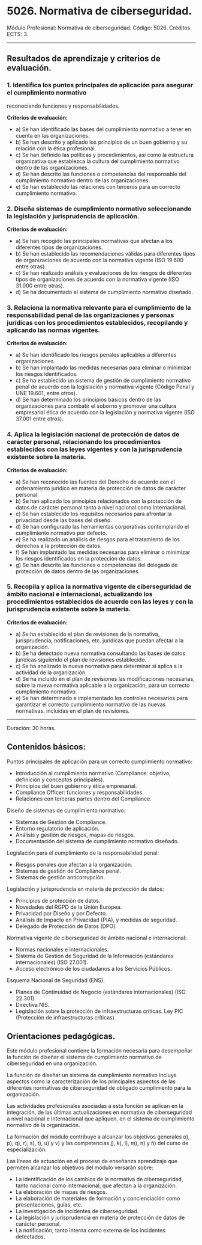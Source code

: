 # 5026. Normativa de ciberseguridad.

Módulo Profesional: Normativa de ciberseguridad.
Código: 5026.
Créditos ECTS: 3.

---

## Resultados de aprendizaje y criterios de evaluación.

### 1.	 Identifica los puntos principales de aplicación para asegurar el cumplimiento normativo
reconociendo funciones y responsabilidades.

**Criterios de evaluación:**

- a)	 Se han identificado las bases del cumplimiento normativo a tener en cuenta en las organizaciones.
- b) Se han descrito y aplicado los principios de un buen gobierno y su relación con la ética profesional.
- c)	 Se han definido las políticas y procedimientos, así como la estructura organizativa que establezca la cultura del cumplimiento normativo dentro de las organizaciones.
- d) Se han descrito las funciones o competencias del responsable del cumplimiento normativo dentro de las organizaciones.
- e) Se han establecido las relaciones con terceros para un correcto cumplimiento normativo.

### 2. Diseña sistemas de cumplimiento normativo seleccionando la legislación y jurisprudencia de aplicación.

**Criterios de evaluación:**

- a) Se han recogido las principales normativas que afectan a los diferentes tipos de organizaciones.
- b) Se han establecido las recomendaciones válidas para diferentes tipos de organizaciones de acuerdo con la normativa vigente (ISO 19.600 entre otras).
- c) Se han realizado análisis y evaluaciones de los riesgos de diferentes tipos de organizaciones de acuerdo con la normativa vigente (ISO 31.000 entre otras).
- d) Se ha documentado el sistema de cumplimiento normativo diseñado.

### 3. Relaciona la normativa relevante para el cumplimiento de la responsabilidad penal de las organizaciones y personas jurídicas con los procedimientos establecidos, recopilando y aplicando las normas vigentes.

**Criterios de evaluación:**

- a)	 Se han identificado los riesgos penales aplicables a diferentes organizaciones.
- b) Se han implantado las medidas necesarias para eliminar o minimizar los riesgos identificados.
- c) Se ha establecido un sistema de gestión de cumplimiento normativo penal de acuerdo con la legislación y normativa vigente (Código Penal y UNE 19.601, entre otros).
- d) Se han determinado los principios básicos dentro de las organizaciones para combatir el soborno y promover una cultura empresarial ética de acuerdo con la legislación y normativa vigente (ISO 37.001 entre otros).

### 4. Aplica la legislación nacional de protección de datos de carácter personal, relacionando los procedimientos establecidos con las leyes vigentes y con la jurisprudencia existente sobre la materia.

**Criterios de evaluación:**

- a) Se han reconocido las fuentes del Derecho de acuerdo con el ordenamiento jurídico en materia de protección de datos de carácter personal.
- b) Se han aplicado los principios relacionados con la protección de datos de carácter personal tanto a nivel nacional como internacional.
- c) Se han establecido los requisitos necesarios para afrontar la privacidad desde las bases del diseño.
- d)	 Se han configurado las herramientas corporativas contemplando el cumplimiento normativo por defecto.
- e) Se ha realizado un análisis de riesgos para el tratamiento de los derechos a la protección de datos.
- f) Se han implantado las medidas necesarias para eliminar o minimizar los riesgos identificados en la protección de datos.
- g) Se han descrito las funciones o competencias del delegado de protección de datos dentro de las organizaciones.

### 5. Recopila y aplica la normativa vigente de ciberseguridad de ámbito nacional e internacional, actualizando los procedimientos establecidos de acuerdo con las leyes y con la jurisprudencia existente sobre la materia.

**Criterios de evaluación:**

- a)	 Se ha establecido el plan de revisiones de la normativa, jurisprudencia, notificaciones, etc. jurídicas que puedan afectar a la organización.
- b) Se ha detectado nueva normativa consultando las bases de datos jurídicas siguiendo el plan de revisiones establecido.
- c) Se ha analizado la nueva normativa para determinar si aplica a la actividad de la organización.
- d)	 Se ha incluido en el plan de revisiones las modificaciones necesarias, sobre la nueva normativa aplicable a la organización, para un correcto cumplimiento normativo.
- e) Se han determinado e implementado los controles necesarios para garantizar el correcto cumplimiento normativo de las nuevas normativas. incluidas en el plan de revisiones.

---

Duración: 30 horas.

## Contenidos básicos:

Puntos principales de aplicación para un correcto cumplimiento normativo:

- Introducción al cumplimiento normativo (Compliance: objetivo, definición y conceptos principales).
- Principios del buen gobierno y ética empresarial.
- Compliance Officer: funciones y responsabilidades.
- Relaciones con terceras partes dentro del Compliance.

Diseño de sistemas de cumplimiento normativo:

- Sistemas de Gestión de Compliance.
- Entorno regulatorio de aplicación.
- Análisis y gestión de riesgos, mapas de riesgos.
- Documentación del sistema de cumplimiento normativo diseñado.

Legislación para el cumplimiento de la responsabilidad penal:

- Riesgos penales que afectan a la organización.
- Sistemas de gestión de Compliance penal.
- Sistemas de gestión anticorrupción.

Legislación y jurisprudencia en materia de protección de datos:

- Principios de protección de datos.
- Novedades del RGPD de la Unión Europea.
- Privacidad por Diseño y por Defecto.
- Análisis de Impacto en Privacidad (PIA), y medidas de seguridad.
- Delegado de Protección de Datos (DPO).

Normativa vigente de ciberseguridad de ámbito nacional e internacional:

- Normas nacionales e internacionales.
- Sistema de Gestión de Seguridad de la Información (estándares internacionales) (ISO 27.001).
- Acceso electrónico de los ciudadanos a los Servicios Públicos.

Esquema Nacional de Seguridad (ENS).

- Planes de Continuidad de Negocio (estándares internacionales) (ISO 22.301).
- Directiva NIS.
- Legislación sobre la protección de infraestructuras críticas. Ley PIC (Protección de infraestructuras críticas).

## Orientaciones pedagógicas.

Este módulo profesional contiene la formación necesaria para desempeñar la función de diseñar el sistema de cumplimiento normativo de ciberseguridad en una organización.

La función de diseñar un sistema de cumplimiento normativo incluye aspectos como la caracterización de los principales aspectos de las diferentes normativas de ciberseguridad de obligado cumplimiento para la organización.

Las actividades profesionales asociadas a esta función se aplican en la integración, de las últimas actualizaciones en normativa de ciberseguridad a nivel nacional e internacional que apliquen, en el sistema de cumplimiento normativo de la organización.

La formación del módulo contribuye a alcanzar los objetivos generales o), p), q), r), s), t), u) y v) y las competencias j), k), l), m), n) y ñ) del curso de especialización.

Las líneas de actuación en el proceso de enseñanza aprendizaje que permiten alcanzar los objetivos del módulo versarán sobre:

- La identificación de los cambios de la normativa de ciberseguridad, tanto nacional como internacional, que afectan a la organización.
- La elaboración de mapas de riesgos.
- La elaboración de materiales de formación y concienciación como presentaciones, guías, etc.
- La investigación de incidentes de ciberseguridad.
- La legislación y jurisprudencia en materia de protección de datos de carácter personal.
- La notificación, tanto interna como externa de los incidentes detectados.